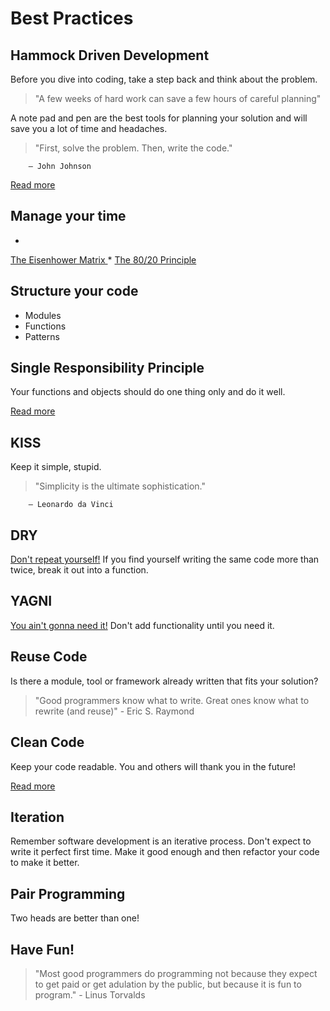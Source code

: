 # Best Practices

## Hammock Driven Development
Before you dive into coding, take a step back and think about the problem.


> "A few weeks of hard work can save a few hours of careful planning"

A note pad and pen are the best tools for planning your solution and will save you a lot of time and headaches.


> "First, solve the problem. Then, write the code."

        — John Johnson



[Read more
](https://data-sorcery.org/2010/12/29/hammock-driven-dev/)

## Manage your time

* 
[The Eisenhower Matrix
](http://www.eisenhower.me/eisenhower-matrix/)
* 
[The 80/20 Principle
](https://en.wikipedia.org/wiki/Pareto_principle)

## Structure your code
* Modules
* Functions
* Patterns

## Single Responsibility Principle
Your functions and objects should do one thing only and do it well.

[Read more
](https://en.wikipedia.org/wiki/Single_responsibility_principle)

## KISS
Keep it simple, stupid.



> "Simplicity is the ultimate sophistication."

        — Leonardo da Vinci





## DRY
[Don't repeat yourself!](https://en.wikipedia.org/wiki/Don't_repeat_yourself)  If you find yourself writing the same code more than twice, break it out into a function.

## YAGNI
[You ain't gonna need it!](https://en.wikipedia.org/wiki/You_aren't_gonna_need_it)  Don't add functionality until you need it.

## Reuse Code
Is there a module, tool or framework already written that fits your solution?


> "Good programmers know what to write. Great ones know what to rewrite (and reuse)"
        - Eric S. Raymond

## Clean Code
Keep your code readable.  You and others will thank you in the future!

[Read more
](http://ricardogeek.com/docs/clean_code.pdf)

## Iteration
Remember software development is an iterative process.  Don't expect to write it perfect first time.  Make it good enough and then refactor your code to make it better.

## Pair Programming
Two heads are better than one!

## Have Fun!

> "Most good programmers do programming not because they expect to get paid or get adulation by the public, but because it is fun to program." 
        - Linus Torvalds


